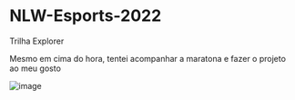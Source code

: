 # NLW-Esports-2022
Trilha Explorer 

Mesmo em cima do hora, tentei acompanhar a maratona e fazer o projeto ao meu gosto


![image](https://user-images.githubusercontent.com/102062976/190929011-b125c6b4-9bce-4e3d-8eb7-ae0cbf2872a7.png)
